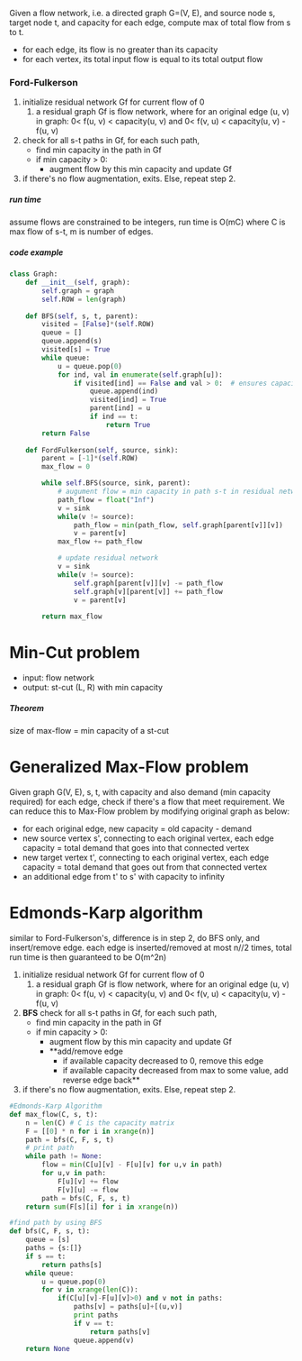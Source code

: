 Given a flow network, i.e. a directed graph G=(V, E), and source node s, target node t, and capacity for each edge, compute max of total flow from s to t.
- for each edge, its flow is no greater than its capacity
- for each vertex, its total input flow is equal to its total output flow

### Ford-Fulkerson
1. initialize residual network Gf  for current flow of 0
	1. a residual graph Gf is flow network, where for an original edge (u, v) in graph:  0< f(u, v) < capacity(u, v) and 0< f(v, u) < capacity(u, v) - f(u, v) 
2. check for all s-t paths in Gf, for each such path, 
	- find min capacity in the path in Gf
	- if min capacity > 0:
		- augment flow by this min capacity and update Gf
3. if there's no flow augmentation, exits. Else, repeat step 2. 

##### run time
assume flows are constrained to be integers, run time is O(mC) where C is max flow of s-t, m is number of edges. 
##### code example
```python
class Graph:
    def __init__(self, graph):
        self.graph = graph
        self.ROW = len(graph)
 
    def BFS(self, s, t, parent):
        visited = [False]*(self.ROW)
        queue = []
        queue.append(s)
        visited[s] = True
        while queue:
            u = queue.pop(0)
            for ind, val in enumerate(self.graph[u]):
                if visited[ind] == False and val > 0:  # ensures capacity > 0
                    queue.append(ind)
                    visited[ind] = True
                    parent[ind] = u
                    if ind == t:
                        return True
        return False
             
    def FordFulkerson(self, source, sink):
        parent = [-1]*(self.ROW)
        max_flow = 0

        while self.BFS(source, sink, parent):
			# augument flow = min capacity in path s-t in residual network
            path_flow = float("Inf")
            v = sink
            while(v != source):
                path_flow = min(path_flow, self.graph[parent[v]][v])
                v = parent[v]
            max_flow += path_flow

			# update residual network
            v = sink
            while(v != source):
                self.graph[parent[v]][v] -= path_flow
                self.graph[v][parent[v]] += path_flow
                v = parent[v]
 
        return max_flow
```

# Min-Cut problem
- input: flow network
- output: st-cut (L, R) with min capacity

##### Theorem
size of max-flow = min capacity of a st-cut

# Generalized Max-Flow problem
Given graph G(V, E), s, t, with capacity and also demand (min capacity required) for each edge, check if there's a flow that meet requirement. We can reduce this to Max-Flow problem by modifying original graph as below:
- for each original edge, new capacity = old capacity - demand
- new source vertex s', connecting to each original vertex, each edge capacity = total demand that goes into that connected vertex
- new target vertex t', connecting to each original vertex, each edge capacity = total demand that goes out from that connected vertex
- an additional edge from t' to s' with capacity to infinity

# Edmonds-Karp algorithm
similar to Ford-Fulkerson's, difference is in step 2, do BFS only, and insert/remove edge. each edge is inserted/removed at most n//2 times, total run time is then guaranteed to be O(m^2n)
1. initialize residual network Gf  for current flow of 0
	1. a residual graph Gf is flow network, where for an original edge (u, v) in graph:  0< f(u, v) < capacity(u, v) and 0< f(v, u) < capacity(u, v) - f(u, v) 
2. **BFS** check for all s-t paths in Gf, for each such path, 
	- find min capacity in the path in Gf
	- if min capacity > 0:
		- augment flow by this min capacity and update Gf
		- **add/remove edge
			- if available capacity decreased to 0, remove this edge
			- if available capacity decreased from max to some value, add reverse edge back**
1. if there's no flow augmentation, exits. Else, repeat step 2. 

```python
#Edmonds-Karp Algorithm
def max_flow(C, s, t):
	n = len(C) # C is the capacity matrix
	F = [[0] * n for i in xrange(n)]
	path = bfs(C, F, s, t)
	# print path
	while path != None:
		flow = min(C[u][v] - F[u][v] for u,v in path)
		for u,v in path:
			F[u][v] += flow
			F[v][u] -= flow
		path = bfs(C, F, s, t)
	return sum(F[s][i] for i in xrange(n))

#find path by using BFS
def bfs(C, F, s, t):
	queue = [s]
	paths = {s:[]}
	if s == t:
		return paths[s]
	while queue:
		u = queue.pop(0)
		for v in xrange(len(C)):
			if(C[u][v]-F[u][v]>0) and v not in paths:
				paths[v] = paths[u]+[(u,v)]
				print paths
				if v == t:
					return paths[v]
				queue.append(v)
	return None
```